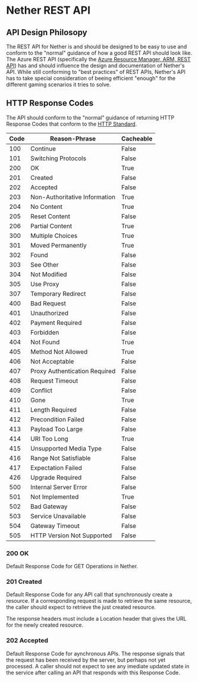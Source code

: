 # Nether REST API

## API Design Philosopy

The REST API for Nether is and should be designed to be easy to use and conform to the "normal" guidance of how a good REST API should look like. The Azure REST API (specifically the [Azure Resource Manager, ARM, REST API](https://msdn.microsoft.com/en-us/library/azure/dn790568.aspx)) has and should influence the design and documentation of Nether's API. While still conforming to "best practices" of REST APIs, Nether's API has to take special consideration of beeing efficient "enough" for the different gaming scenarios it tries to solve.

## HTTP Response Codes

The API should conform to the "normal" guidance of returning HTTP Response Codes that conform to the [HTTP Standard](https://tools.ietf.org/html/rfc7231).

Code  | Reason-Phrase                  | Cacheable 
----- | ------------------------------ | ----------
100   | Continue                       | False     
101   | Switching Protocols            | False     
200   | OK                             | True      
201   | Created                        | False     
202   | Accepted                       | False     
203   | Non-Authoritative Information  | True      
204   | No Content                     | True      
205   | Reset Content                  | False     
206   | Partial Content                | True      
300   | Multiple Choices               | True      
301   | Moved Permanently              | True      
302   | Found                          | False     
303   | See Other                      | False     
304   | Not Modified                   | False     
305   | Use Proxy                      | False     
307   | Temporary Redirect             | False     
400   | Bad Request                    | False     
401   | Unauthorized                   | False     
402   | Payment Required               | False     
403   | Forbidden                      | False     
404   | Not Found                      | True      
405   | Method Not Allowed             | True      
406   | Not Acceptable                 | False     
407   | Proxy Authentication Required  | False     
408   | Request Timeout                | False     
409   | Conflict                       | False     
410   | Gone                           | True      
411   | Length Required                | False     
412   | Precondition Failed            | False     
413   | Payload Too Large              | False     
414   | URI Too Long                   | True      
415   | Unsupported Media Type         | False     
416   | Range Not Satisfiable          | False     
417   | Expectation Failed             | False     
426   | Upgrade Required               | False     
500   | Internal Server Error          | False     
501   | Not Implemented                | True      
502   | Bad Gateway                    | False     
503   | Service Unavailable            | False     
504   | Gateway Timeout                | False     
505   | HTTP Version Not Supported     | False     

### 200 OK

Default Response Code for GET Operations in Nether.

### 201 Created

Default Response Code for any API call that synchronously create a resource. If a corresponding request is made to retrieve the same resource, the caller should expect to retrieve the just created resource.

The response headers must include a Location header that gives the URL for the newly created resource.

### 202 Accepted

Default Response Code for aynchronous APIs. The response signals that the request has been received by the server, but perhaps not yet processed. A caller should not expect to see any imediate updated state in the service after calling an API that responds with this Response Code.

